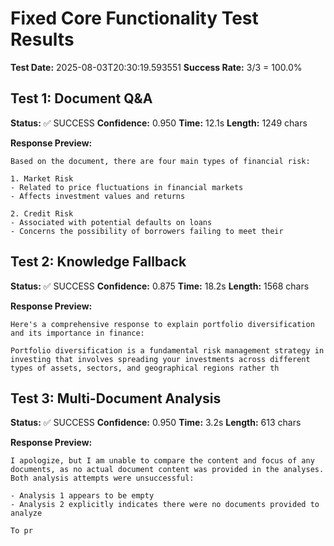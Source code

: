 # Fixed Core Functionality Test Results

**Test Date:** 2025-08-03T20:30:19.593551
**Success Rate:** 3/3 = 100.0%

## Test 1: Document Q&A

**Status:** ✅ SUCCESS
**Confidence:** 0.950
**Time:** 12.1s
**Length:** 1249 chars

**Response Preview:**
```
Based on the document, there are four main types of financial risk:

1. Market Risk
- Related to price fluctuations in financial markets
- Affects investment values and returns

2. Credit Risk
- Associated with potential defaults on loans
- Concerns the possibility of borrowers failing to meet their
```

## Test 2: Knowledge Fallback

**Status:** ✅ SUCCESS
**Confidence:** 0.875
**Time:** 18.2s
**Length:** 1568 chars

**Response Preview:**
```
Here's a comprehensive response to explain portfolio diversification and its importance in finance:

Portfolio diversification is a fundamental risk management strategy in investing that involves spreading your investments across different types of assets, sectors, and geographical regions rather th
```

## Test 3: Multi-Document Analysis

**Status:** ✅ SUCCESS
**Confidence:** 0.950
**Time:** 3.2s
**Length:** 613 chars

**Response Preview:**
```
I apologize, but I am unable to compare the content and focus of any documents, as no actual document content was provided in the analyses. Both analysis attempts were unsuccessful:

- Analysis 1 appears to be empty
- Analysis 2 explicitly indicates there were no documents provided to analyze

To pr
```

